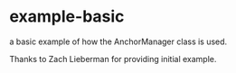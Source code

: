 #  example-basic

a basic example of how the AnchorManager class is used.

Thanks to Zach Lieberman for providing initial example.



